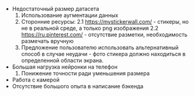 - Недостаточный размер датасета
	1.  Использование аугментации данных
	2. Сторонние ресурсы: 
		2.1 https://mystickerwall.com/ - стикеры, но не в реальной среде, а только png изображения
		2.2 https://ru.pinterest.com/ - отсутствие разметки, необходимость размечать вручную
	3. Предложение пользователю использовать альтернативный способ в случае неудачи - фото стикера должно находиться в определенной области экрана.
- Большая нагрузка нейронки на телефон
	1. Понижение точности ради уменьшения размера
- Работа с камерой
- Отсутствие большого опыта в написание бэкенда